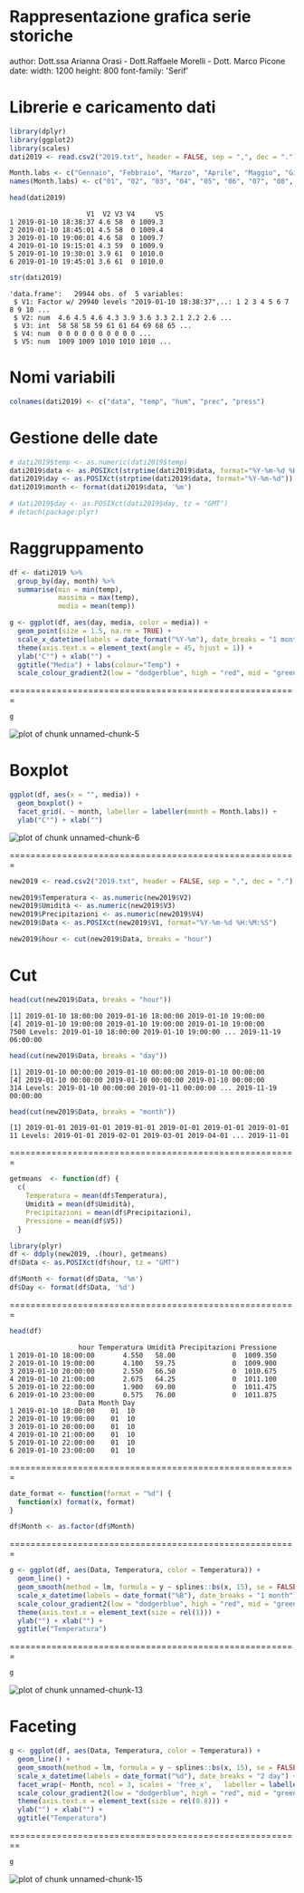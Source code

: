 Rappresentazione grafica serie storiche
========================================================
author: Dott.ssa Arianna Orasi - Dott.Raffaele Morelli - Dott. Marco Picone
date: 
width: 1200
height: 800
font-family: 'Serif'

Librerie e caricamento dati
========================================================


```r
library(dplyr)
library(ggplot2)
library(scales)
dati2019 <- read.csv2("2019.txt", header = FALSE, sep = ",", dec = ".")

Month.labs <- c("Gennaio", "Febbraio", "Marzo", "Aprile", "Maggio", "Giugno", "Luglio", "Agosto", "Settembre", "Ottobre", "Novembre", "Dicembre")
names(Month.labs) <- c("01", "02", "03", "04", "05", "06", "07", "08", "09", "10", "11", "12")

head(dati2019)
```

```
                   V1  V2 V3 V4     V5
1 2019-01-10 18:38:37 4.6 58  0 1009.3
2 2019-01-10 18:45:01 4.5 58  0 1009.4
3 2019-01-10 19:00:01 4.6 58  0 1009.7
4 2019-01-10 19:15:01 4.3 59  0 1009.9
5 2019-01-10 19:30:01 3.9 61  0 1010.0
6 2019-01-10 19:45:01 3.6 61  0 1010.0
```

```r
str(dati2019)
```

```
'data.frame':	29944 obs. of  5 variables:
 $ V1: Factor w/ 29940 levels "2019-01-10 18:38:37",..: 1 2 3 4 5 6 7 8 9 10 ...
 $ V2: num  4.6 4.5 4.6 4.3 3.9 3.6 3.3 2.1 2.2 2.6 ...
 $ V3: int  58 58 58 59 61 61 64 69 68 65 ...
 $ V4: num  0 0 0 0 0 0 0 0 0 0 ...
 $ V5: num  1009 1009 1010 1010 1010 ...
```

Nomi variabili
========================================================

```r
colnames(dati2019) <- c("data", "temp", "hum", "prec", "press")
```

Gestione delle date
========================================================

```r
# dati2019$temp <- as.numeric(dati2019$temp)
dati2019$data <- as.POSIXct(strptime(dati2019$data, format="%Y-%m-%d %H:%M:%S"))
dati2019$day <- as.POSIXct(strptime(dati2019$data, format="%Y-%m-%d"))
dati2019$month <- format(dati2019$data, '%m')

# dati2019$day <- as.POSIXct(dati2019$day, tz = "GMT")
# detach(package:plyr)
```


Raggruppamento
=======================================================


```r
df <- dati2019 %>% 
  group_by(day, month) %>% 
  summarise(min = min(temp), 
            massima = max(temp), 
            media = mean(temp))

g <- ggplot(df, aes(day, media, color = media)) +
  geom_point(size = 1.5, na.rm = TRUE) +
  scale_x_datetime(labels = date_format("%Y-%m"), date_breaks = "1 months") +
  theme(axis.text.x = element_text(angle = 45, hjust = 1)) +
  ylab("C°") + xlab("") +
  ggtitle("Media") + labs(colour="Temp") +
  scale_colour_gradient2(low = "dodgerblue", high = "red", mid = "green", midpoint = 19)
```

=======================================================

```r
g
```

<img src="rappresentazione-figure/unnamed-chunk-5-1.png" title="plot of chunk unnamed-chunk-5" alt="plot of chunk unnamed-chunk-5" style="display: block; margin: auto;" />



Boxplot
=======================================================

```r
ggplot(df, aes(x = "", media)) + 
  geom_boxplot() + 
  facet_grid(. ~ month, labeller = labeller(month = Month.labs)) + 
  ylab("C°") + xlab("")
```

<img src="rappresentazione-figure/unnamed-chunk-6-1.png" title="plot of chunk unnamed-chunk-6" alt="plot of chunk unnamed-chunk-6" style="display: block; margin: auto;" />

=======================================================

```r
new2019 <- read.csv2("2019.txt", header = FALSE, sep = ",", dec = ".")

new2019$Temperatura <- as.numeric(new2019$V2)
new2019$Umidità <- as.numeric(new2019$V3)
new2019$Precipitazioni <- as.numeric(new2019$V4)
new2019$Data <- as.POSIXct(new2019$V1, format="%Y-%m-%d %H:%M:%S")

new2019$hour <- cut(new2019$Data, breaks = "hour")
```

Cut
=======================================================

```r
head(cut(new2019$Data, breaks = "hour"))
```

```
[1] 2019-01-10 18:00:00 2019-01-10 18:00:00 2019-01-10 19:00:00
[4] 2019-01-10 19:00:00 2019-01-10 19:00:00 2019-01-10 19:00:00
7500 Levels: 2019-01-10 18:00:00 2019-01-10 19:00:00 ... 2019-11-19 06:00:00
```

```r
head(cut(new2019$Data, breaks = "day"))
```

```
[1] 2019-01-10 00:00:00 2019-01-10 00:00:00 2019-01-10 00:00:00
[4] 2019-01-10 00:00:00 2019-01-10 00:00:00 2019-01-10 00:00:00
314 Levels: 2019-01-10 00:00:00 2019-01-11 00:00:00 ... 2019-11-19 00:00:00
```

```r
head(cut(new2019$Data, breaks = "month"))
```

```
[1] 2019-01-01 2019-01-01 2019-01-01 2019-01-01 2019-01-01 2019-01-01
11 Levels: 2019-01-01 2019-02-01 2019-03-01 2019-04-01 ... 2019-11-01
```


=======================================================

```r
getmeans  <- function(df) {
  c(
    Temperatura = mean(df$Temperatura), 
    Umidità = mean(df$Umidità),
    Precipitazioni = mean(df$Precipitazioni), 
    Pressione = mean(df$V5))
  }

library(plyr)
df <- ddply(new2019, .(hour), getmeans)
df$Data <- as.POSIXct(df$hour, tz = "GMT")

df$Month <- format(df$Data, '%m')
df$Day <- format(df$Data, '%d')
```

=======================================================

```r
head(df)
```

```
                 hour Temperatura Umidità Precipitazioni Pressione
1 2019-01-10 18:00:00       4.550   58.00              0  1009.350
2 2019-01-10 19:00:00       4.100   59.75              0  1009.900
3 2019-01-10 20:00:00       2.550   66.50              0  1010.675
4 2019-01-10 21:00:00       2.675   64.25              0  1011.100
5 2019-01-10 22:00:00       1.900   69.00              0  1011.475
6 2019-01-10 23:00:00       0.575   76.00              0  1011.875
                 Data Month Day
1 2019-01-10 18:00:00    01  10
2 2019-01-10 19:00:00    01  10
3 2019-01-10 20:00:00    01  10
4 2019-01-10 21:00:00    01  10
5 2019-01-10 22:00:00    01  10
6 2019-01-10 23:00:00    01  10
```

=======================================================

```r
date_format <- function(format = "%d") {
  function(x) format(x, format)
}

df$Month <- as.factor(df$Month)
```


=======================================================

```r
g <- ggplot(df, aes(Data, Temperatura, color = Temperatura)) + 
  geom_line() + 
  geom_smooth(method = lm, formula = y ~ splines::bs(x, 15), se = FALSE, size = 0.3) +
  scale_x_datetime(labels = date_format("%B"), date_breaks = "1 month") +
  scale_colour_gradient2(low = "dodgerblue", high = "red", mid = "green", midpoint = 20) +
  theme(axis.text.x = element_text(size = rel(1))) + 
  ylab("") + xlab("") +
  ggtitle("Temperatura") 
```

=======================================================

```r
g
```

<img src="rappresentazione-figure/unnamed-chunk-13-1.png" title="plot of chunk unnamed-chunk-13" alt="plot of chunk unnamed-chunk-13" style="display: block; margin: auto;" />

Faceting
=======================================================

```r
g <- ggplot(df, aes(Data, Temperatura, color = Temperatura)) + 
  geom_line() + 
  geom_smooth(method = lm, formula = y ~ splines::bs(x, 15), se = FALSE, size = 0.3) +
  scale_x_datetime(labels = date_format("%d"), date_breaks = "2 day") +
  facet_wrap(~ Month, ncol = 3, scales = 'free_x',   labeller = labeller(Month = Month.labs)) +
  scale_colour_gradient2(low = "dodgerblue", high = "red", mid = "green", midpoint = 20) +
  theme(axis.text.x = element_text(size = rel(0.8))) + 
  ylab("") + xlab("") +
  ggtitle("Temperatura") 
```

========================================================

```r
g
```

<img src="rappresentazione-figure/unnamed-chunk-15-1.png" title="plot of chunk unnamed-chunk-15" alt="plot of chunk unnamed-chunk-15" style="display: block; margin: auto;" />

